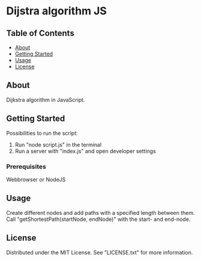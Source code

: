 # Dijstra algorithm JS

## Table of Contents

- [About](#about)
- [Getting Started](#getting_started)
- [Usage](#usage)
- [License](#license)

## About <a name = "about"></a>

Dijkstra algorithm in JavaScript.

## Getting Started <a name = "getting_started"></a>

Possibilities to run the script:
1) Run "node script.js" in the terminal
2) Run a server with "index.js" and open developer settings

### Prerequisites

Webbrowser or NodeJS

## Usage <a name = "usage"></a>

Create different nodes and add paths with a specified length between them. <br>
Call "getShortestPath(startNode, endNode)" with the start- and end-node.

## License <a name = "license"></a>

Distributed under the MIT License. See "LICENSE.txt" for more information.
